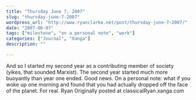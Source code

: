 ```yaml
---
title: "Thursday June 7, 2007"
slug: "thursday-june-7-2007"
wordpress_url: "http://www.ryanclarke.net/post/thursday-june-7-2007/"
date: "2007-06-07"
tags: ["milestone", "on a personal note", "work"]
categories: ["Journal", "Xanga"]
description: ""

---
```


And so I started my second year as a contributing member of society (yikes, that sounded Marxist). The second year started much more buoyantly than year one ended. Good news.
On a personal note: what if you woke up one morning and found that you had actually dropped off the face of the planet. For real.
Ryan
Originally posted at classicalRyan.xanga.com
